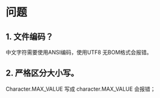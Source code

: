 # 问题 #

## 1. 文件编码？
中文字符需要使用ANSI编码，使用UTF8 无BOM格式会报错。

## 2. 严格区分大小写。
Character.MAX_VALUE 写成 character.MAX_VALUE 会报错；